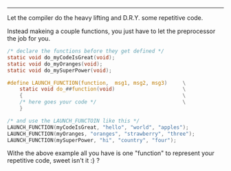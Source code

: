 
---

Let the compiler do the heavy lifting and D.R.Y. some repetitive code.

Instead makeing a couple functions, you just have to let the preprocessor the job for you.

```c
/* declare the functions before they get defined */
static void do_myCodeIsGreat(void);
static void do_myOranges(void);
static void do_mySuperPower(void);

#define LAUNCH_FUNCTION(function,  msg1, msg2, msg3)     \
    static void do_##function(void)                      \
    {                                                    \
    /* here goes your code */                            \
    }

/* and use the LAUNCH_FUNCTOIN like this */
LAUNCH_FUNCTION(myCodeIsGreat, "hello", "world", "apples");
LAUNCH_FUNCTION(myOranges, "oranges", "strawberry", "three");
LAUNCH_FUNCTION(mySuperPower, "hi", "country", "four");
```

Withe the above example all you have is one "function" to represent your repetitive code, sweet isn't it :} ?